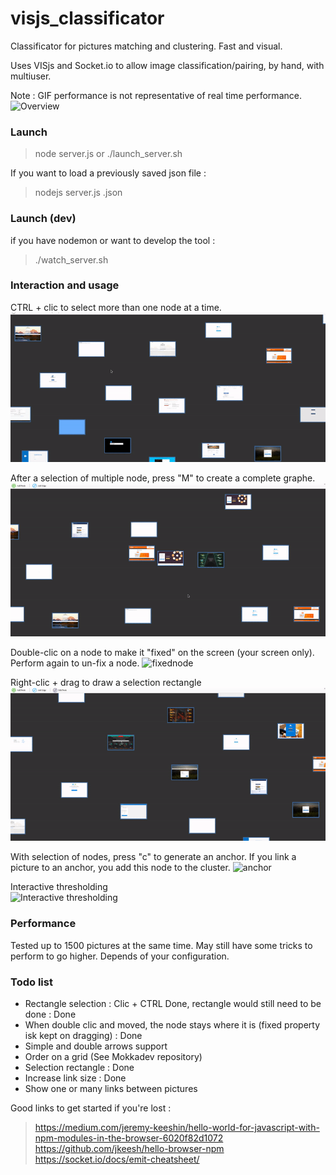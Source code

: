 # visjs_classificator
Classificator for pictures matching and clustering. Fast and visual.

Uses VISjs and Socket.io to allow image classification/pairing, by hand, with multiuser.

Note : GIF performance is not representative of real time performance.
![Overview](./doc/pictures/overview.gif)


### Launch

> node server.js
or 
> ./launch_server.sh 

If you want to load a previously saved json file : 
> nodejs server.js <nameOfYourFile>.json 

### Launch (dev)

if you have nodemon or want to develop the tool : 
> ./watch_server.sh 

### Interaction and usage
CTRL + clic to select more than one node at a time.
![Multiselection](./doc/pictures/vid2.gif)

After a selection of multiple node, press "M" to create a complete graphe.
![CompleteGraphe](./doc/pictures/vid3.gif)

Double-clic on a node to make it "fixed" on the screen (your screen only). Perform again to un-fix a node.
![fixednode](./doc/pictures/vid4.gif)

Right-clic + drag to draw a selection rectangle
![selectionRectangle](./doc/pictures/vid5.gif)

With selection of nodes, press "c" to generate an anchor. If you link a picture to an anchor, you add this node to the cluster.
![anchor](./doc/pictures/vid6.gif)

Interactive thresholding        
![Interactive thresholding](./doc/pictures/threshold.gif)

### Performance
Tested up to 1500 pictures at the same time. May still have some tricks to perform to go higher. Depends of your configuration.

### Todo list 
- Rectangle selection : Clic + CTRL Done, rectangle would still need to be done : Done
- When double clic and moved, the node stays where it is (fixed property isk kept on dragging) : Done
- Simple and double arrows support
- Order on a grid (See Mokkadev repository)
- Selection rectangle : Done
- Increase link size : Done
- Show one or many links between pictures

Good links to get started if you're lost : 
> https://medium.com/jeremy-keeshin/hello-world-for-javascript-with-npm-modules-in-the-browser-6020f82d1072 
> https://github.com/jkeesh/hello-browser-npm
> https://socket.io/docs/emit-cheatsheet/
